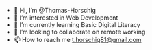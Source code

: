 - 👋 Hi, I’m @Thomas-Horschig
- 👀 I’m interested in Web Development
- 🌱 I’m currently learning Basic Digital Literacy
- 💞️ I’m looking to collaborate on remote working
- 📫 How to reach me t.horschig81@gmail.com


